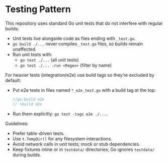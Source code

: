 # Testing Pattern

This repository uses standard Go unit tests that do not interfere with regular builds:

- Unit tests live alongside code as files ending with `_test.go`.
- `go build ./...` never compiles `_test.go` files, so builds remain unaffected.
- Run unit tests with:
  - `go test ./...` (all unit tests)
  - `go test ./... -run <Regex>` (filter by name)

For heavier tests (integration/e2e) use build tags so they’re excluded by default:

- Put e2e tests in files named `*_e2e_test.go` with a build tag at the top:
  
  ```go
  //go:build e2e
  // +build e2e
  ```
  
- Run them explicitly: `go test -tags e2e ./...`.

Guidelines:
- Prefer table-driven tests.
- Use `t.TempDir()` for any filesystem interactions.
- Avoid network calls in unit tests; mock or stub dependencies.
- Keep fixtures inline or in `testdata/` directories; Go ignores `testdata/` during builds.

